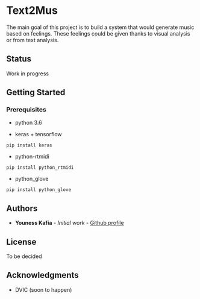 # Text2Mus

The main goal of this project is to build a system that would generate music based on feelings.
These feelings could be given thanks to visual analysis or from text analysis.

## Status

Work in progress


## Getting Started


### Prerequisites

* python 3.6

* keras + tensorflow

```
pip install keras
```
* python-rtmidi
```
pip install python_rtmidi
```
* python_glove 
```
pip install python_glove
```

## Authors

* **Youness Kafia** - *Initial work* - [Github profile](https://github.com/Jaygem)

## License

To be decided

## Acknowledgments

* DVIC (soon to happen)

